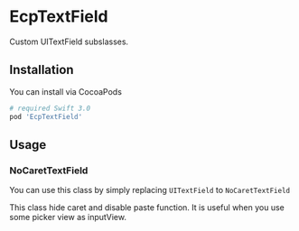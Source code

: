 # EcpTextField

Custom UITextField subslasses.

## Installation

You can install via CocoaPods

```ruby
# required Swift 3.0
pod 'EcpTextField'
```

## Usage

### NoCaretTextField

You can use this class by simply replacing `UITextField` to `NoCaretTextField `

This class hide caret and disable paste function. It is useful when you use some picker view as inputView.
